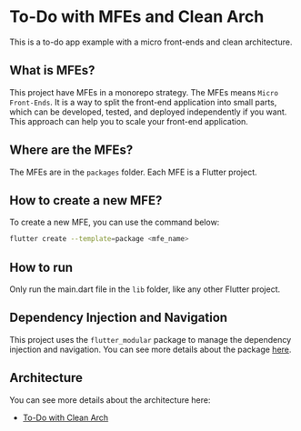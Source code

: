 # To-Do with MFEs and Clean Arch

This is a to-do app example with a micro front-ends and clean architecture.

## What is MFEs?

This project have MFEs in a monorepo strategy. The MFEs means `Micro Front-Ends`. It is a way to split the front-end application into small parts, which can be developed, tested, and deployed independently if you want. This approach can help you to scale your front-end application.

## Where are the MFEs?

The MFEs are in the `packages` folder. Each MFE is a Flutter project.

## How to create a new MFE?

To create a new MFE, you can use the command below:

```bash
flutter create --template=package <mfe_name>
```

## How to run

Only run the main.dart file in the `lib` folder, like any other Flutter project.

## Dependency Injection and Navigation

This project uses the `flutter_modular` package to manage the dependency injection and navigation. You can see more details about the package [here](https://modular.flutterando.com.br/docs/flutter_modular/start/).

## Architecture

You can see more details about the architecture here:

- [To-Do with Clean Arch](https://github.com/mathsilva-dev/todo_monolith)
